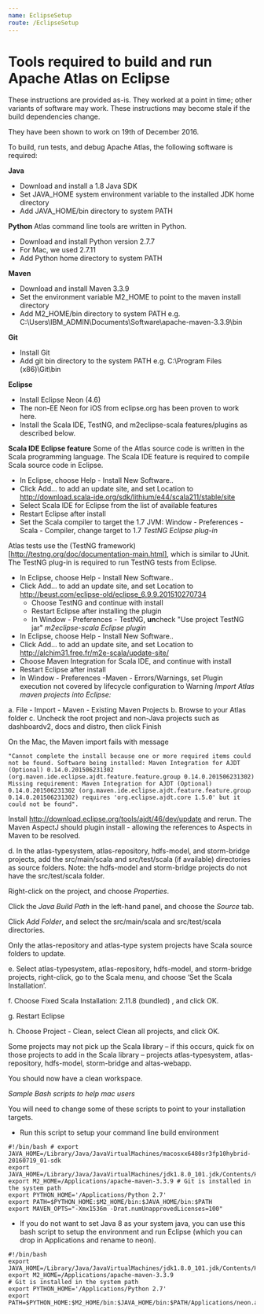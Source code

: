 ```yaml
---
name: EclipseSetup
route: /EclipseSetup
---
```


# Tools required to build and run Apache Atlas on Eclipse

These instructions are provided as-is. They worked at a point in time; other variants of software may work. These instructions may become stale if the build dependencies change.

They have been shown to work on 19th of December 2016.

To build, run tests, and debug Apache Atlas, the following software is required:

**Java**
   * Download and install a 1.8 Java SDK
   * Set JAVA_HOME system environment variable to the installed JDK home directory
   * Add JAVA_HOME/bin directory to system PATH

**Python**
Atlas command line tools are written in Python.
   * Download and install Python version 2.7.7
   * For Mac, we used 2.7.11
   * Add Python home directory to system PATH

**Maven**
   * Download and install Maven 3.3.9
   * Set the environment variable M2_HOME to point to the maven install directory
   * Add M2_HOME/bin directory to system PATH e.g. C:\Users\IBM_ADMIN\Documents\Software\apache-maven-3.3.9\bin

**Git**
   * Install Git
   * Add git bin directory to the system PATH e.g. C:\Program Files (x86)\Git\bin

**Eclipse**
* Install Eclipse Neon (4.6)
* The non-EE Neon for iOS from eclipse.org has been proven to work here.
* Install the Scala IDE, TestNG, and m2eclipse-scala features/plugins as described below.

**Scala IDE Eclipse feature**
Some of the Atlas source code is written in the Scala programming language. The Scala IDE feature is required to compile Scala source code in Eclipse.
   * In Eclipse, choose Help - Install New Software..
   * Click Add... to add an update site, and set Location to http://download.scala-ide.org/sdk/lithium/e44/scala211/stable/site
   * Select Scala IDE for Eclipse from the list of available features
   * Restart Eclipse after install
   * Set the Scala compiler to target the 1.7 JVM: Window - Preferences - Scala - Compiler, change target to 1.7
*TestNG Eclipse plug-in*

Atlas tests use the (TestNG framework)[http://testng.org/doc/documentation-main.html], which is similar to JUnit. The TestNG plug-in is required to run TestNG tests from Eclipse.
   * In Eclipse, choose Help - Install New Software..
   * Click Add... to add an update site, and set Location to http://beust.com/eclipse-old/eclipse_6.9.9.201510270734
      * Choose TestNG and continue with install
      * Restart Eclipse after installing the plugin
      * In Window - Preferences - TestNG, <b>un</b>check "Use project TestNG jar"
*m2eclipse-scala Eclipse plugin*
   * In Eclipse, choose Help - Install New Software..
   * Click Add... to add an update site, and set Location to http://alchim31.free.fr/m2e-scala/update-site/
   * Choose Maven Integration for Scala IDE, and continue with install
   * Restart Eclipse after install
   * In Window - Preferences -Maven - Errors/Warnings, set Plugin execution not covered by lifecycle configuration to Warning
*Import Atlas maven projects into Eclipse:*

a. File - Import - Maven - Existing Maven Projects b. Browse to your Atlas folder c. Uncheck the root project and non-Java projects such as dashboardv2, docs and distro, then click Finish

On the Mac, the Maven import fails with message

```shell
"Cannot complete the install because one or more required items could not be found. Software being installed: Maven Integration for AJDT (Optional) 0.14.0.201506231302 (org.maven.ide.eclipse.ajdt.feature.feature.group 0.14.0.201506231302) Missing requirement: Maven Integration for AJDT (Optional) 0.14.0.201506231302 (org.maven.ide.eclipse.ajdt.feature.feature.group 0.14.0.201506231302) requires 'org.eclipse.ajdt.core 1.5.0' but it could not be found".
```

Install http://download.eclipse.org/tools/ajdt/46/dev/update and rerun. The Maven AspectJ should plugin install - allowing the references to Aspects in Maven to be resolved.

 d. In the atlas-typesystem, atlas-repository, hdfs-model, and storm-bridge projects, add the src/main/scala and src/test/scala (if available) directories as source folders. Note: the hdfs-model and storm-bridge projects do not have the src/test/scala folder.

Right-click on the project, and choose *Properties*.

Click the *Java Build Path* in the left-hand panel, and choose the *Source* tab.

Click *Add Folder*, and select the src/main/scala and src/test/scala directories.

Only the atlas-repository and atlas-type system projects have Scala source folders to update.

e. Select atlas-typesystem, atlas-repository, hdfs-model, and storm-bridge projects, right-click, go to the Scala menu, and choose ‘Set the Scala Installation’.

f. Choose Fixed Scala Installation: 2.11.8 (bundled) , and click OK.

g. Restart Eclipse

h. Choose Project - Clean, select Clean all projects, and click OK.

Some projects may not pick up the Scala library – if this occurs, quick fix on those projects to add in the Scala library – projects atlas-typesystem, atlas-repository, hdfs-model, storm-bridge and altas-webapp.

You should now have a clean workspace.

*Sample Bash scripts to help mac users*

You will need to change some of these scripts to point to your installation targets.
   * Run this script to setup your command line build environment

```shell
#!/bin/bash # export JAVA_HOME=/Library/Java/JavaVirtualMachines/macosxx6480sr3fp10hybrid-20160719_01-sdk
export JAVA_HOME=/Library/Java/JavaVirtualMachines/jdk1.8.0_101.jdk/Contents/Home
export M2_HOME=/Applications/apache-maven-3.3.9 # Git is installed in the system path
export PYTHON_HOME='/Applications/Python 2.7'
export PATH=$PYTHON_HOME:$M2_HOME/bin:$JAVA_HOME/bin:$PATH
export MAVEN_OPTS="-Xmx1536m -Drat.numUnapprovedLicenses=100"
```

   * If you do  not want to set Java 8 as your system java, you can use this  bash script to setup the environment and run Eclipse (which you can drop in Applications and rename to neon).

```shell
#!/bin/bash
export JAVA_HOME=/Library/Java/JavaVirtualMachines/jdk1.8.0_101.jdk/Contents/Home
export M2_HOME=/Applications/apache-maven-3.3.9
# Git is installed in the system path
export PYTHON_HOME='/Applications/Python 2.7'
export PATH=$PYTHON_HOME:$M2_HOME/bin:$JAVA_HOME/bin:$PATH/Applications/neon.app/Contents/MacOS/eclipse
```
